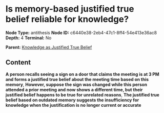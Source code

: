 # Is memory-based justified true belief reliable for knowledge?

**Node Type:** antithesis
**Node ID:** c6440e38-2eb4-47c1-8ff4-54e413e36ac8
**Depth:** 4
**Terminal:** No

**Parent:** [Knowledge as Justified True Belief](knowledge-as-justified-true-belief-synthesis-c9e46e7c-10b9-4866-9d14-1a29ea4ef1b4.md)

## Content

**A person recalls seeing a sign on a door that claims the meeting is at 3 PM and forms a justified true belief about the meeting time based on this memory**, **However, suppose the sign was changed while this person attended a prior meeting and now shows a different time, but their justified belief happens to be true for unrelated reasons**, **The justified true belief based on outdated memory suggests the insufficiency for knowledge when the justification is no longer current or accurate**
